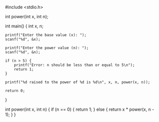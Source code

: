 #include <stdio.h>

int power(int x, int n);

int main() {
    int x, n;

    printf("Enter the base value (x): ");
    scanf("%d", &x);

    printf("Enter the power value (n): ");
    scanf("%d", &n);

    if (n > 5) {
        printf("Error: n should be less than or equal to 5\n");
        return 1;
    }

    printf("%d raised to the power of %d is %d\n", x, n, power(x, n));

    return 0;
}

int power(int x, int n) {
    if (n == 0) {
        return 1;
    } else {
        return x * power(x, n - 1);
    }
}
